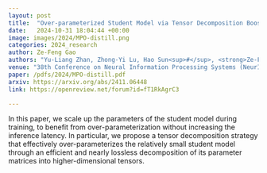 ```yaml
---
layout: post
title:  "Over-parameterized Student Model via Tensor Decomposition Boosted Knowledge Distillation"
date:   2024-10-31 18:04:44 +00:00
image: images/2024/MPO-distill.png
categories: 2024_research
author: Ze-Feng Gao
authors: "Yu-Liang Zhan, Zhong-Yi Lu, Hao Sun<sup>#</sup>, <strong>Ze-Feng Gao<sup>#</sup></strong>"
venue: "38th Conference on Neural Information Processing Systems (NeurIPS 2024)"
paper: /pdfs/2024/MPO-distill.pdf
arxiv: https://arxiv.org/abs/2411.06448
link: https://openreview.net/forum?id=fT1RkAgrC3

---
```

In this paper, we scale up the parameters of the student model during training, to benefit from over-parameterization without increasing the inference latency. In particular, we propose a tensor decomposition strategy that effectively over-parameterizes the relatively small student model through an efficient and nearly lossless decomposition of its parameter matrices into higher-dimensional tensors.